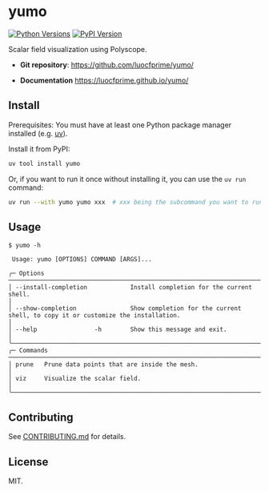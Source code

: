 # yumo

[![Python Versions](https://img.shields.io/pypi/pyversions/yumo)](https://pypi.org/project/yumo/)
[![PyPI Version](https://img.shields.io/pypi/v/yumo)](https://pypi.org/project/yumo/)

Scalar field visualization using Polyscope.

- **Git repository**: <https://github.com/luocfprime/yumo/>


- **Documentation** <https://luocfprime.github.io/yumo/>

## Install

Prerequisites: You must have at least one Python package manager installed (e.g. [uv](https://docs.astral.sh/uv/getting-started/installation/)).

Install it from PyPI:

```bash
uv tool install yumo
```

Or, if you want to run it once without installing it, you can use the `uv run` command:

```bash
uv run --with yumo yumo xxx  # xxx being the subcommand you want to run
```

## Usage

```text
$ yumo -h

 Usage: yumo [OPTIONS] COMMAND [ARGS]...

╭─ Options ───────────────────────────────────────────────────────────────────────────────────────────────────────────────────────────────────────╮
│ --install-completion            Install completion for the current shell.                                                                       │
│ --show-completion               Show completion for the current shell, to copy it or customize the installation.                                │
│ --help                -h        Show this message and exit.                                                                                     │
╰─────────────────────────────────────────────────────────────────────────────────────────────────────────────────────────────────────────────────╯
╭─ Commands ──────────────────────────────────────────────────────────────────────────────────────────────────────────────────────────────────────╮
│ prune   Prune data points that are inside the mesh.                                                                                             │
│ viz     Visualize the scalar field.                                                                                                             │
╰─────────────────────────────────────────────────────────────────────────────────────────────────────────────────────────────────────────────────╯
```

## Contributing

See [CONTRIBUTING.md](CONTRIBUTING.md) for details.

## License

MIT.
